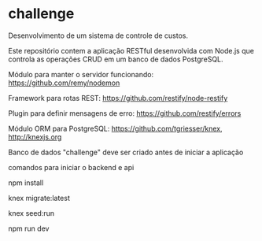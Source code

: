 # challenge
Desenvolvimento de um sistema de controle de custos.

Este repositório contem a aplicação RESTful desenvolvida com Node.js que controla as operações CRUD em um banco de dados PostgreSQL.

Módulo para manter o servidor funcionando: https://github.com/remy/nodemon

Framework para rotas REST: https://github.com/restify/node-restify

Plugin para definir mensagens de erro: https://github.com/restify/errors

Módulo ORM para PostgreSQL: https://github.com/tgriesser/knex, http://knexjs.org

Banco de dados "challenge" deve ser criado antes de iniciar a aplicação

comandos para iniciar o backend e api

npm install

knex migrate:latest

knex seed:run

npm run dev

